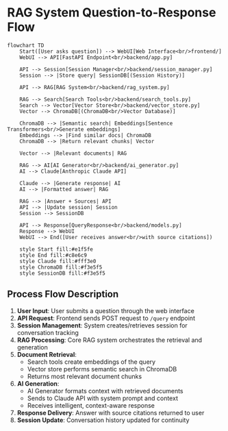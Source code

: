 # RAG System Question-to-Response Flow

```mermaid
flowchart TD
    Start([User asks question]) --> WebUI[Web Interface<br/>frontend/]
    WebUI --> API[FastAPI Endpoint<br/>backend/app.py]
    
    API --> Session[Session Manager<br/>backend/session_manager.py]
    Session --> |Store query| SessionDB[(Session History)]
    
    API --> RAG[RAG System<br/>backend/rag_system.py]
    
    RAG --> Search[Search Tools<br/>backend/search_tools.py]
    Search --> Vector[Vector Store<br/>backend/vector_store.py]
    Vector --> ChromaDB[(ChromaDB<br/>Vector Database)]
    
    ChromaDB --> |Semantic search| Embeddings[Sentence Transformers<br/>Generate embeddings]
    Embeddings --> |Find similar docs| ChromaDB
    ChromaDB --> |Return relevant chunks| Vector
    
    Vector --> |Relevant documents| RAG
    
    RAG --> AI[AI Generator<br/>backend/ai_generator.py]
    AI --> Claude[Anthropic Claude API]
    
    Claude --> |Generate response| AI
    AI --> |Formatted answer| RAG
    
    RAG --> |Answer + Sources| API
    API --> |Update session| Session
    Session --> SessionDB
    
    API --> Response[QueryResponse<br/>backend/models.py]
    Response --> WebUI
    WebUI --> End([User receives answer<br/>with source citations])
    
    style Start fill:#e1f5fe
    style End fill:#c8e6c9
    style Claude fill:#fff3e0
    style ChromaDB fill:#f3e5f5
    style SessionDB fill:#f3e5f5
```

## Process Flow Description

1. **User Input**: User submits a question through the web interface
2. **API Request**: Frontend sends POST request to `/query` endpoint
3. **Session Management**: System creates/retrieves session for conversation tracking
4. **RAG Processing**: Core RAG system orchestrates the retrieval and generation
5. **Document Retrieval**: 
   - Search tools create embeddings of the query
   - Vector store performs semantic search in ChromaDB
   - Returns most relevant document chunks
6. **AI Generation**:
   - AI Generator formats context with retrieved documents
   - Sends to Claude API with system prompt and context
   - Receives intelligent, context-aware response
7. **Response Delivery**: Answer with source citations returned to user
8. **Session Update**: Conversation history updated for continuity